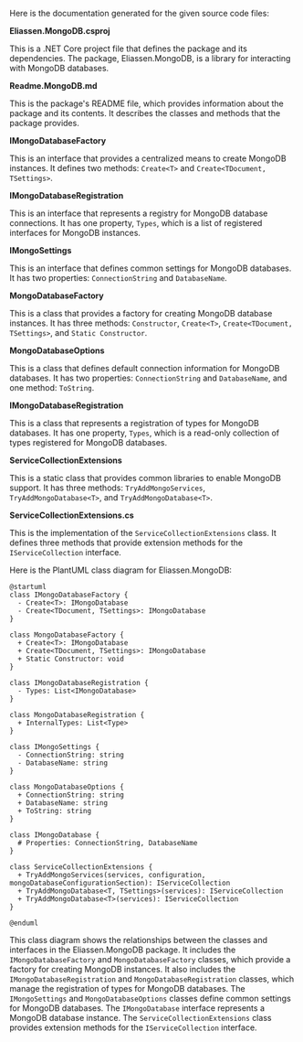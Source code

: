 Here is the documentation generated for the given source code files:

**Eliassen.MongoDB.csproj**

This is a .NET Core project file that defines the package and its dependencies. The package, Eliassen.MongoDB, is a library for interacting with MongoDB databases.

**Readme.MongoDB.md**

This is the package's README file, which provides information about the package and its contents. It describes the classes and methods that the package provides.

**IMongoDatabaseFactory**

This is an interface that provides a centralized means to create MongoDB instances. It defines two methods: `Create<T>` and `Create<TDocument, TSettings>`.

**IMongoDatabaseRegistration**

This is an interface that represents a registry for MongoDB database connections. It has one property, `Types`, which is a list of registered interfaces for MongoDB instances.

**IMongoSettings**

This is an interface that defines common settings for MongoDB databases. It has two properties: `ConnectionString` and `DatabaseName`.

**MongoDatabaseFactory**

This is a class that provides a factory for creating MongoDB database instances. It has three methods: `Constructor`, `Create<T>`, `Create<TDocument, TSettings>`, and `Static Constructor`.

**MongoDatabaseOptions**

This is a class that defines default connection information for MongoDB databases. It has two properties: `ConnectionString` and `DatabaseName`, and one method: `ToString`.

**IMongoDatabaseRegistration**

This is a class that represents a registration of types for MongoDB databases. It has one property, `Types`, which is a read-only collection of types registered for MongoDB databases.

**ServiceCollectionExtensions**

This is a static class that provides common libraries to enable MongoDB support. It has three methods: `TryAddMongoServices`, `TryAddMongoDatabase<T>`, and `TryAddMongoDatabase<T>`.

**ServiceCollectionExtensions.cs**

This is the implementation of the `ServiceCollectionExtensions` class. It defines three methods that provide extension methods for the `IServiceCollection` interface.

Here is the PlantUML class diagram for Eliassen.MongoDB:
```plantuml
@startuml
class IMongoDatabaseFactory {
  - Create<T>: IMongoDatabase
  - Create<TDocument, TSettings>: IMongoDatabase
}

class MongoDatabaseFactory {
  + Create<T>: IMongoDatabase
  + Create<TDocument, TSettings>: IMongoDatabase
  + Static Constructor: void
}

class IMongoDatabaseRegistration {
  - Types: List<IMongoDatabase>
}

class MongoDatabaseRegistration {
  + InternalTypes: List<Type>
}

class IMongoSettings {
  - ConnectionString: string
  - DatabaseName: string
}

class MongoDatabaseOptions {
  + ConnectionString: string
  + DatabaseName: string
  + ToString: string
}

class IMongoDatabase {
  # Properties: ConnectionString, DatabaseName
}

class ServiceCollectionExtensions {
  + TryAddMongoServices(services, configuration, mongoDatabaseConfigurationSection): IServiceCollection
  + TryAddMongoDatabase<T, TSettings>(services): IServiceCollection
  + TryAddMongoDatabase<T>(services): IServiceCollection
}

@enduml
```
This class diagram shows the relationships between the classes and interfaces in the Eliassen.MongoDB package. It includes the `IMongoDatabaseFactory` and `MongoDatabaseFactory` classes, which provide a factory for creating MongoDB instances. It also includes the `IMongoDatabaseRegistration` and `MongoDatabaseRegistration` classes, which manage the registration of types for MongoDB databases. The `IMongoSettings` and `MongoDatabaseOptions` classes define common settings for MongoDB databases. The `IMongoDatabase` interface represents a MongoDB database instance. The `ServiceCollectionExtensions` class provides extension methods for the `IServiceCollection` interface.